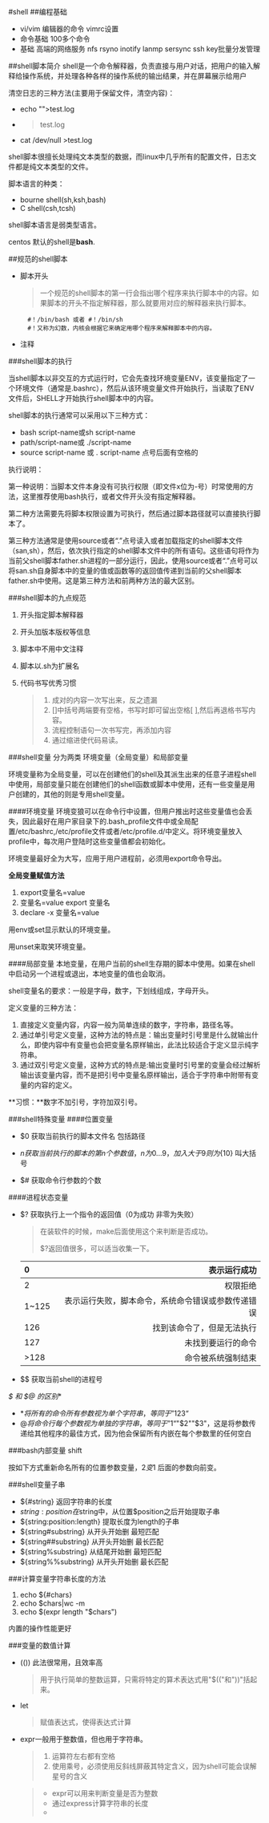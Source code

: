 #shell
##编程基础
+ vi/vim 编辑器的命令  vimrc设置
+ 命令基础  100多个命令
+ 基础  高端的网络服务   nfs rsyno inotify  lanmp sersync  ssh  key批量分发管理

##shell脚本简介
shell是一个命令解释器，负责直接与用户对话，把用户的输入解释给操作系统，并处理各种各样的操作系统的输出结果，并在屏幕展示给用户

清空日志的三种方法(主要用于保留文件，清空内容)：
+ echo "">test.log
+ >test.log
+ cat /dev/null >test.log

shell脚本很擅长处理纯文本类型的数据，而linux中几乎所有的配置文件，日志文件都是纯文本类型的文件。

脚本语言的种类：
+ bourne shell(sh,ksh,bash)
+ C shell(csh,tcsh)

shell脚本语言是弱类型语言。

centos 默认的shell是**bash**.

##规范的shell脚本
+ 脚本开头

    >一个规范的shell脚本的第一行会指出哪个程序来执行脚本中的内容。如果脚本的开头不指定解释器，那么就要用对应的解释器来执行脚本。
    
        #！/bin/bash 或者 #！/bin/sh
        #！又称为幻数，内核会根据它来确定用哪个程序来解释脚本中的内容。
+ 注释

###shell脚本的执行

当shell脚本以非交互的方式运行时，它会先查找环境变量ENV，该变量指定了一个环境文件（通常是.bashrc），然后从该环境变量文件开始执行，当读取了ENV文件后，SHELL才开始执行shell脚本中的内容。

shell脚本的执行通常可以采用以下三种方式：
+ bash script-name或sh script-name
+ path/script-name或  ./script-name
+ source script-name 或 . script-name 点号后面有空格的

执行说明：

第一种说明：当脚本文件本身没有可执行权限（即文件x位为-号）时常使用的方法，这里推荐使用bash执行，或者文件开头没有指定解释器。

第二种方法需要先将脚本权限设置为可执行，然后通过脚本路径就可以直接执行脚本了。

第三种方法通常是使用source或者“.”点号读入或者加载指定的shell脚本文件（san,sh），然后，依次执行指定的shell脚本文件中的所有语句。这些语句将作为当前父shell脚本father.sh进程的一部分运行，因此，使用source或者“.”点号可以将san.sh自身脚本中的变量的值或函数等的返回值传递到当前的父shell脚本father.sh中使用。这是第三种方法和前两种方法的最大区别。

###shell脚本的九点规范
1. 开头指定脚本解释器
2. 开头加版本版权等信息
3. 脚本中不用中文注释
4. 脚本以.sh为扩展名
5. 代码书写优秀习惯

    >1. 成对的内容一次写出来，反之遗漏
    >2. []中括号两端要有空格，书写时即可留出空格[  ],然后再退格书写内容。
    >3. 流程控制语句一次书写完，再添加内容
    >4. 通过缩进使代码易读。
    
###shell变量
分为两类  环境变量（全局变量）和局部变量

环境变量称为全局变量，可以在创建他们的shell及其派生出来的任意子进程shell中使用，局部变量只能在创建他们的shell函数或脚本中使用，还有一些变量是用户创建的，其他的则是专用shell变量。

####环境变量
环境变狼可以在命令行中设置，但用户推出时这些变量值也会丢失，因此最好在用户家目录下的.bash_profile文件中或全局配置/etc/bashrc,/etc/profile文件或者/etc/profile.d/中定义。将环境变量放入profile中，每次用户登陆时这些变量值都会初始化。

环境变量最好全为大写，应用于用户进程前，必须用export命令导出。

**全局变量赋值方法**

1. export变量名=value
2. 变量名=value  export 变量名
3. declare -x 变量名=value

用env或set显示默认的环境变量。

用unset来取笑环境变量。


####局部变量
本地变量，在用户当前的shell生存期的脚本中使用。如果在shell中启动另一个进程或退出，本地变量的值也会取消。

shell变量名的要求：一般是字母，数字，下划线组成，字母开头。

定义变量的三种方法：

1. 直接定义变量内容，内容一般为简单连续的数字，字符串，路径名等。
2. 通过单引号定义变量，这种方法的特点是：输出变量时引号里是什么就输出什么，即使内容中有变量也会把变量名原样输出，此法比较适合于定义显示纯字符串。
3. 通过双引号定义变量，这种方式的特点是:输出变量时引号里的变量会经过解析输出该变量内容，而不是把引号中变量名原样输出，适合于字符串中附带有变量的内容的定义。

**习惯：**数字不加引号，字符加双引号。

###shell特殊变量
####位置变量
+ $0  获取当前执行的脚本文件名  包括路径

+ $n  获取当前执行的脚本的第n个参数值，n为0...9，加入大于9  则为${10}  叫大括号

+ $#  获取命令行参数的个数

####进程状态变量
+ $?  获取执行上一个指令的返回值（0为成功 非零为失败）

    >在装软件的时候，make后面使用这个来判断是否成功。
    >
    >$?返回值很多，可以适当收集一下。
    
    >
    |0|表示运行成功|
    |:--|--:|
    |2|权限拒绝|
    |1~125|表示运行失败，脚本命令，系统命令错误或参数传递错误|
    |126|找到该命令了，但是无法执行|
    |127|未找到要运行的命令|
    |>128|命令被系统强制结束|
    
+ $$  获取当前shell的进程号

**$* 和 $@ 的区别**
+ $* 将所有的命令所有参数视为单个字符串，等同于”$1$2$3“
+ $@ 将命令行每个参数视为单独的字符串，等同于”$1“"$2""$3"，这是将参数传递给其他程序的最佳方式，因为他会保留所有内嵌在每个参数里的任何空白

###bash内部变量
shift

按如下方式重新命名所有的位置参数变量，$2变$1  后面的参数向前变。

###shell变量子串
+ ${#string} 返回字符串的长度
+ ${string:position} 在$string中，从位置$position之后开始提取子串
+ ${string:position:length} 提取长度为length的子串
+ ${string#substring}  从开头开始删  最短匹配
+ ${string##substring}  从开头开始删  最长匹配
+ ${string%substring}  从结尾开始删  最短匹配
+ ${string%%substring}  从开头开始删  最长匹配

###计算变量字符串长度的方法
1. echo ${#chars}
2. echo $chars|wc -m
3. echo $(expr length "$chars")

内置的操作性能更好

###变量的数值计算
+ (()) 此法很常用，且效率高

    >用于执行简单的整数运算，只需将特定的算术表达式用"$(("和"))"括起来。
    
+ let

    >赋值表达式，使得表达式计算
    
+ expr一般用于整数值，但也用于字符串。

    >1. 运算符左右都有空格
    >2. 使用乘号，必须使用反斜线屏蔽其特定含义，因为shell可能会误解星号的含义
    

    >+ expr可以用来判断变量是否为整数
    >+ 通过express计算字符串的长度
    >+ 









